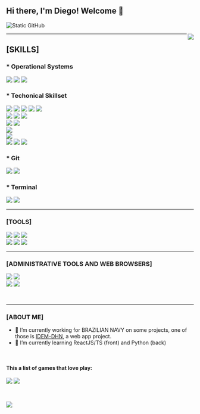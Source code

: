 ## Hi there, I'm Diego! Welcome 👋
<span>    <img src="https://img.shields.io/static/v1?label=Overview&message=diegoferreirapinto&color=f8efd4&style=for-the-badge&logo=GitHub" alt="Static GitHub">
</span>

<!-- [MY GIT STATS] 
<div style="display: flex; justify-content: center">
    <img src="https://github-readme-stats.vercel.app/api?username=diegoferreirapinto&theme=blue-green">
</div>
-->

<img align='right' src="https://github-readme-stats.vercel.app/api?username=diegoferreirapinto&theme=blue-green">

<!-- <img align='right' src="https://github-readme-stats.vercel.app/api?username=diegoferreirapinto&show_icons=true&title_color=783c00&text_color=af552e&icon_color=783c00&bg_color=f8efd4&cache_seconds=2300" alt="ilustração do status do github"> -->


<!-- 
  Git Stats
<hr>
-->
<hr>

## [SKILLS]
### * Operational Systems

<span> <img src="https://img.shields.io/badge/Linux-FCC624?style=for-the-badge&logo=linux&logoColor=black"> <img src="https://img.shields.io/badge/Ubuntu-E95420?style=for-the-badge&logo=ubuntu&logoColor=white"> <img src="https://img.shields.io/badge/Windows-0078D6?style=for-the-badge&logo=windows&logoColor=white"> </span>

### * Techonical Skillset

<span> <img src="https://img.shields.io/badge/HTML-239120?style=for-the-badge&logo=html5&logoColor=white"> <img src="https://img.shields.io/badge/HTML5-E34F26?style=for-the-badge&logo=html5&logoColor=white"> <img src="https://img.shields.io/badge/CSS-239120?&style=for-the-badge&logo=css3&logoColor=white"> <img src="https://img.shields.io/badge/CSS3-1572B6?style=for-the-badge&logo=css3&logoColor=white"> <img src="https://img.shields.io/badge/Sass-CC6699?style=for-the-badge&logo=sass&logoColor=white"> <br> <img src="https://img.shields.io/badge/JavaScript-F7DF1E?style=for-the-badge&logo=javascript&logoColor=black"> <img src="https://img.shields.io/badge/React-20232A?style=for-the-badge&logo=react&logoColor=61DAFB"> <img src="https://img.shields.io/badge/TypeScript-007ACC?style=for-the-badge&logo=typescript&logoColor=white"> <br> <img src="https://img.shields.io/badge/PHP-777BB4?style=for-the-badge&logo=php&logoColor=white"> <img src="https://img.shields.io/badge/Laravel-FF2D20?style=for-the-badge&logo=laravel&logoColor=white">
<br> <img src="https://img.shields.io/badge/Java-ED8B00?style=for-the-badge&logo=openjdk&logoColor=black"> 
<br> <img src="https://img.shields.io/badge/Python-3776AB?style=for-the-badge&logo=python&logoColor=white">
<br> <img src="https://img.shields.io/badge/PostgreSQL-316192?style=for-the-badge&logo=postgresql&logoColor=white"> <img src="https://img.shields.io/badge/MySQL-005C84?style=for-the-badge&logo=mysql&logoColor=white"> <img src="https://img.shields.io/badge/Microsoft_Access-A4373A?style=for-the-badge&logo=microsoft-access&logoColor=white">
</span>

### * Git

<span>  <img src="https://img.shields.io/badge/GitLab-330F63?style=for-the-badge&logo=gitlab&logoColor=white"> <img src="https://img.shields.io/badge/GitHub-100000?style=for-the-badge&logo=github&logoColor=white">
 </span>

### * Terminal 
<span> <img src="https://img.shields.io/badge/GIT-E44C30?style=for-the-badge&logo=git&logoColor=white">
<img src="https://img.shields.io/badge/windows%20terminal-4D4D4D?style=for-the-badge&logo=windows%20terminal&logoColor=white">
</span>

<hr>

### [TOOLS]

<span>
<img src="https://img.shields.io/badge/Visual_Studio_Code-0078D4?style=for-the-badge&logo=visual%20studio%20code&logoColor=white"> <img src="https://img.shields.io/badge/Eclipse-2C2255?style=for-the-badge&logo=eclipse&logoColor=white"> <img src="https://img.shields.io/badge/apache%20netbeans-1B6AC6?style=for-the-badge&logo=apache%20netbeans%20IDE&logoColor=white"> 
  <br> <img src="https://img.shields.io/badge/PyCharm-FFFFFF.svg?&style=for-the-badge&logo=PyCharm&logoColor=black"> <img src="https://img.shields.io/badge/IntelliJ_IDEA-FFFFFF.svg?style=for-the-badge&logo=intellij-idea&logoColor=black"> <img src="https://img.shields.io/badge/Notepad++-90E59A.svg?style=for-the-badge&logo=notepad%2B%2B&logoColor=black"> </span>

<hr>

### [ADMINISTRATIVE TOOLS AND WEB BROWSERS]

<span> 
<img src="https://img.shields.io/badge/Microsoft_Office-D83B01?style=for-the-badge&logo=microsoft-office&logoColor=white"> <img src="https://img.shields.io/badge/LibreOffice-18A303?style=for-the-badge&logo=LibreOffice&logoColor=white"> 
<br> <img src="https://img.shields.io/badge/Firefox_Browser-FF7139?style=for-the-badge&logo=Firefox-Browser&logoColor=white"> <img src="https://img.shields.io/badge/Google_chrome-4285F4?style=for-the-badge&logo=Google-chrome&logoColor=white">
</span> 

<p><br></p>

<hr>

### [ABOUT ME]

- 🔭 I’m currently working for BRAZILIAN NAVY on some projects, one of those is [IDEM-DHN](https://idem.dhn.mar.mil.br), a web app project.
- 🌱 I’m currently learning ReactJS/TS (front) and Python (back)

<p> <br> </p>

#### This a list of games that love play: 
<p>
  <span>
    <img src="https://img.shields.io/badge/Counter_Strike-000000?style=for-the-badge&logo=counter-strike&logoColor=white"> 
    <img src="https://img.shields.io/badge/Riot_Games-D32936?style=for-the-badge&logo=riot-games&logoColor=white"> 
  </span>
</p>

<p> <br></p>


<img src="https://img.shields.io/badge/Ask%20me-anything-1abc9c.svg">

<!--
**diegoferreirapinto/diegoferreirapinto** is a ✨ _special_ ✨ repository because its `README.md` (this file) appears on your GitHub profile.

Here are some ideas to get you started:

==============>>>>>> BAGDS TO USE ON MD
==============>>>>>> https://dev.to/envoy_/150-badges-for-github-pnk#os


- 🔭 I’m currently working on ...
- 🌱 I’m currently learning ...
- 👯 I’m looking to collaborate on ...
- 🤔 I’m looking for help with ...
- 💬 Ask me about ...
- 📫 How to reach me: ...
- 😄 Pronouns: ...
- ⚡ Fun fact: ...
-->

